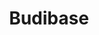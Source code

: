 ---
draft: false
title: Budibase
content:
  id: budibase
  name: Budibase
  website: https://budibase.com/
  short_description: Budibase is a quick way to build business apps that empower teams and improve productivity.
---